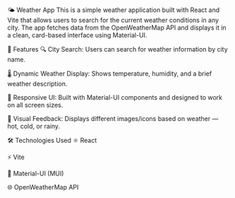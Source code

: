 🌤️ Weather App
This is a simple weather application built with React and Vite that allows users to search for the current weather conditions in any city. The app fetches data from the OpenWeatherMap API and displays it in a clean, card-based interface using Material-UI.

🚀 Features
🔍 City Search: Users can search for weather information by city name.

🌡️ Dynamic Weather Display: Shows temperature, humidity, and a brief weather description.

📱 Responsive UI: Built with Material-UI components and designed to work on all screen sizes.

🎨 Visual Feedback: Displays different images/icons based on weather — hot, cold, or rainy.

🛠️ Technologies Used
⚛️ React

⚡ Vite

🎨 Material-UI (MUI)

🌐 OpenWeatherMap API

